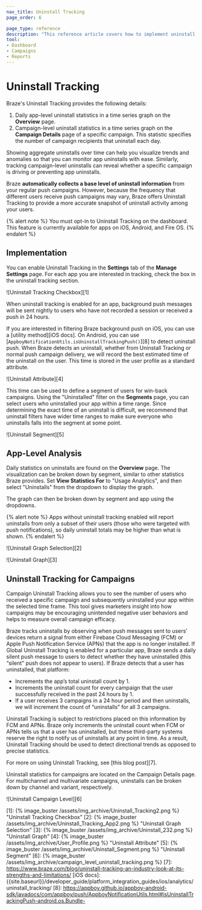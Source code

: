 ```yaml
---
nav_title: Uninstall Tracking
page_order: 6

page_type: reference
description: "This reference article covers how to implement uninstall tracking."
tool: 
- Dashboard
- Campaigns
- Reports
---
```

# Uninstall Tracking

Braze's Uninstall Tracking provides the following details:

1. Daily app-level uninstall statistics in a time series graph on the **Overview** page.
2. Campaign-level uninstall statistics in a time series graph on the **Campaign Details** page of a specific campaign. This statistic specifies the number of campaign recipients that uninstall each day.

Showing aggregate uninstalls over time can help you visualize trends and anomalies so that you can monitor app uninstalls with ease. Similarly, tracking campaign-level uninstalls can reveal whether a specific campaign is driving or preventing app uninstalls.

Braze __automatically collects a base level of uninstall information__ from your regular push campaigns. However, because the frequency that different users receive push campaigns may vary, Braze offers Uninstall Tracking to provide a more accurate snapshot of uninstall activity among your users.

{% alert note %} You must opt-in to Uninstall Tracking on the dashboard. This feature is currently available for apps on iOS, Android, and Fire OS. {% endalert %}

## Implementation

You can enable Uninstall Tracking in the **Settings** tab of the **Manage Settings** page. For each app you are interested in tracking, check the box in the uninstall tracking section.

![Uninstall Tracking Checkbox][1]

When uninstall tracking is enabled for an app, background push messages will be sent nightly to users who have not recorded a session or received a push in 24 hours. 

If you are interested in filtering Braze background push on iOS, you can use a [utility method][iOS docs]. On Android, you can use [`AppboyNotificationUtils.isUninstallTrackingPush()`][8] to detect uninstall push. When Braze detects an uninstall, whether from Uninstall Tracking or normal push campaign delivery, we will record the best estimated time of the uninstall on the user. This time is stored in the user profile as a standard attribute.

![Uninstall Attribute][4]

This time can be used to define a segment of users for win-back campaigns. Using the "Uninstalled" filter on the **Segments** page, you can select users who uninstalled your app within a time range. Since determining the exact time of an uninstall is difficult, we recommend that uninstall filters have wider time ranges to make sure everyone who uninstalls falls into the segment at some point.

![Uninstall Segment][5]

## App-Level Analysis

Daily statistics on uninstalls are found on the **Overview** page. The visualization can be broken down by segment, similar to other statistics Braze provides. Set **View Statistics For** to "Usage Analytics", and then select "Uninstalls" from the dropdown to display the graph.

The graph can then be broken down by segment and app using the dropdowns.

{% alert note %}
Apps without uninstall tracking enabled will report uninstalls from only a subset of their users (those who were targeted with push notifications), so daily uninstall totals may be higher than what is shown.
{% endalert %}

![Uninstall Graph Selection][2]

![Uninstall Graph][3]

## Uninstall Tracking for Campaigns

Campaign Uninstall Tracking allows you to see the number of users who received a specific campaign and subsequently uninstalled your app within the selected time frame. This tool gives marketers insight into how campaigns may be encouraging unintended negative user behaviors and helps to measure overall campaign efficacy.

Braze tracks uninstalls by observing when push messages sent to users’ devices return a signal from either Firebase Cloud Messaging (FCM) or Apple Push Notification Service (APNs) that the app is no longer installed. If Global Uninstall Tracking is enabled for a particular app, Braze sends a daily silent push message to users to detect whether they have uninstalled (this “silent” push does not appear to users). If Braze detects that a user has uninstalled, that platform:

* Increments the app’s total uninstall count by 1.
* Increments the uninstall count for every campaign that the user successfully received in the past 24 hours by 1.
* If a user receives 3 campaigns in a 24 hour period and then uninstalls, we will increment the count of “uninstalls” for all 3 campaigns.

Uninstall Tracking is subject to restrictions placed on this information by FCM and APNs. Braze only increments the uninstall count when FCM or APNs tells us that a user has uninstalled, but these third-party systems reserve the right to notify us of uninstalls at any point in time. As a result, Uninstall Tracking should be used to detect directional trends as opposed to precise statistics.

For more on using Uninstall Tracking, see [this blog post][7].

Uninstall statistics for campaigns are located on the Campaign Details page. For multichannel and multivariate campaigns, uninstalls can be broken down by channel and variant, respectively.

![Uninstall Campaign Level][6]

[1]: {% image_buster /assets/img_archive/Uninstall_Tracking2.png %} "Uninstall Tracking Checkbox"
[2]: {% image_buster /assets/img_archive/Uninstall_Tracking_App2.png %} "Uninstall Graph Selection"
[3]: {% image_buster /assets/img_archive/Uninstall_232.png %} "Uninstall Graph"
[4]: {% image_buster /assets/img_archive/User_Profile.png %} "Uninstall Attribute"
[5]: {% image_buster /assets/img_archive/Uninstall_Segment.png %} "Uninstall Segment"
[6]: {% image_buster /assets/img_archive/campaign_level_uninstall_tracking.png %}
[7]: https://www.braze.com/blog/uninstall-tracking-an-industry-look-at-its-strengths-and-limitations/
[iOS docs]: {{site.baseurl}}/developer_guide/platform_integration_guides/ios/analytics/uninstall_tracking/
[8]: https://appboy.github.io/appboy-android-sdk/javadocs/com/appboy/push/AppboyNotificationUtils.html#isUninstallTrackingPush-android.os.Bundle-
